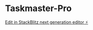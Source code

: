 # Taskmaster-Pro

[Edit in StackBlitz next generation editor ⚡️](https://stackblitz.com/~/github.com/cnaples79/Taskmaster-Pro)